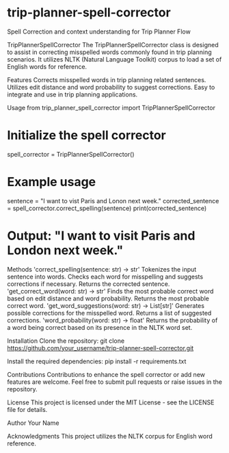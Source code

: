 # trip-planner-spell-corrector
Spell Correction and context understanding for Trip Planner Flow

TripPlannerSpellCorrector
The TripPlannerSpellCorrector class is designed to assist in correcting misspelled words commonly found in trip planning scenarios. It utilizes NLTK (Natural Language Toolkit) corpus to load a set of English words for reference.

Features
Corrects misspelled words in trip planning related sentences.
Utilizes edit distance and word probability to suggest corrections.
Easy to integrate and use in trip planning applications.

Usage
from trip_planner_spell_corrector import TripPlannerSpellCorrector

# Initialize the spell corrector
spell_corrector = TripPlannerSpellCorrector()

# Example usage
sentence = "I want to vist Paris and Lonon next week."
corrected_sentence = spell_corrector.correct_spelling(sentence)
print(corrected_sentence)
# Output: "I want to visit Paris and London next week."

Methods
'correct_spelling(sentence: str) -> str'
Tokenizes the input sentence into words.
Checks each word for misspelling and suggests corrections if necessary.
Returns the corrected sentence.
'get_correct_word(word: str) -> str'
Finds the most probable correct word based on edit distance and word probability.
Returns the most probable correct word.
'get_word_suggestions(word: str) -> List[str]'
Generates possible corrections for the misspelled word.
Returns a list of suggested corrections.
'word_probability(word: str) -> float'
Returns the probability of a word being correct based on its presence in the NLTK word set.

Installation
Clone the repository:
git clone https://github.com/your_username/trip-planner-spell-corrector.git

Install the required dependencies:
pip install -r requirements.txt

Contributions
Contributions to enhance the spell corrector or add new features are welcome. Feel free to submit pull requests or raise issues in the repository.

License
This project is licensed under the MIT License - see the LICENSE file for details.

Author
Your Name

Acknowledgments
This project utilizes the NLTK corpus for English word reference.
